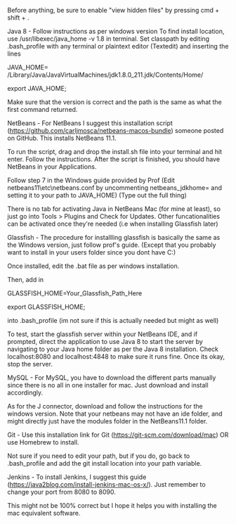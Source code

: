 Before anything, be sure to enable "view hidden files" by pressing cmd + shift + .

Java 8 - Follow instructions as per windows version
To find install location, use /usr/libexec/java_home -v 1.8 in terminal.
Set classpath by editing .bash_profile with any terminal or plaintext editor (Textedit) and inserting the lines

JAVA_HOME= /Library/Java/JavaVirtualMachines/jdk1.8.0_211.jdk/Contents/Home/

export JAVA_HOME;

Make sure that the version is correct and the path is the same as what the first command returned.

NetBeans - For NetBeans I suggest this installation script (https://github.com/carljmosca/netbeans-macos-bundle) someone posted on GitHub. This installs NetBeans 11.1.

To run the script, drag and drop the install.sh file into your terminal and hit enter. Follow the instructions. After the script is finished, you should have NetBeans in your Applications.

Follow step 7 in the Windows guide provided by Prof (Edit netbeans11\etc\netbeans.conf by uncommenting netbeans_jdkhome= and setting it to your path to JAVA_HOME) (Type  out the full thing)

There is no tab for activating Java in NetBeans Mac (for mine at least), so just go into Tools > Plugins and Check for Updates. Other funcationalities can be activated once they're needed (i.e when installing Glassfish later)
 

Glassfish - The procedure for installling glassfish is basically the same as the Windows version, just follow prof's guide. (Except that you probably want to install in your users folder since you dont have C:)

Once installed, edit the .bat file as per windows installation.

Then, add in

GLASSFISH_HOME=Your_Glassfish_Path_Here

export GLASSFISH_HOME;

into .bash_profile (im not sure if this is actually needed but might as  well)

To test, start the glassfish server within your NetBeans IDE, and if prompted, direct the application to use Java 8 to start the server by navigating to your Java home folder as per the Java 8 installation. Check localhost:8080 and localhost:4848 to make sure it runs fine. Once its okay, stop the server.

 

MySQL - For MySQL, you have to download the different parts manually since there is no all in one installer for mac. Just download and install accordingly.

As for the J connector, download and follow the instructions for the windows version. Note that your netbeans may not have an ide folder, and might directly just have the modules folder in the NetBeans11.1 folder.

Git - Use this installation link for Git (https://git-scm.com/download/mac) OR use Homebrew to install.

Not sure if you need to edit your path, but if you do, go back to .bash_profile and add the git install location into your path variable.

Jenkins - To install Jenkins, I suggest this guide (https://java2blog.com/install-jenkins-mac-os-x/). Just remember to change your port from 8080 to 8090.

This might not be 100% correct but I hope it helps you with installing the mac equivalent software.

